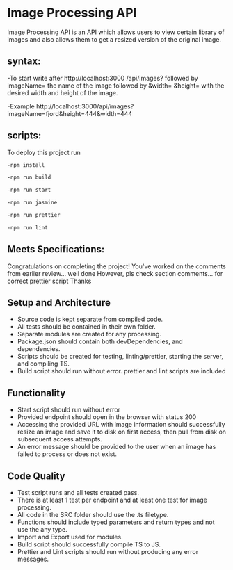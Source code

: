 # Image Processing API

Image Processing API is an API which allows users to view certain library of images and also allows them to get a resized version of the original image.

## syntax:

-To start write after http://localhost:3000
/api/images? followed by imageName= the name of the image
followed by &width= &height= with the desired width and height of the image.

-Example
http://localhost:3000/api/images?imageName=fjord&height=444&width=444

## scripts:

To deploy this project run

```bash
-npm install
```

```bash
-npm run build
```

```bash
-npm run start

```

```bash
-npm run jasmine
```

```bash
-npm run prettier
```

```bash
-npm run lint
```

## Meets Specifications:

Congratulations on completing the project! You've worked on the comments from earlier review... well done
However, pls check section comments... for correct prettier script
Thanks

## Setup and Architecture

- Source code is kept separate from compiled code.
- All tests should be contained in their own folder.
- Separate modules are created for any processing.
- Package.json should contain both devDependencies, and dependencies.
- Scripts should be created for testing, linting/prettier, starting the server, and compiling TS.
- Build script should run without error.
  prettier and lint scripts are included

## Functionality

- Start script should run without error
- Provided endpoint should open in the browser with status 200
- Accessing the provided URL with image information should successfully resize an image and save it to disk on first access, then pull from disk on subsequent access attempts.
- An error message should be provided to the user when an image has failed to process or does not exist.

## Code Quality

- Test script runs and all tests created pass.
- There is at least 1 test per endpoint and at least one test for image processing.
- All code in the SRC folder should use the .ts filetype.
- Functions should include typed parameters and return types and not use the any type.
- Import and Export used for modules.
- Build script should successfully compile TS to JS.
- Prettier and Lint scripts should run without producing any error messages.
